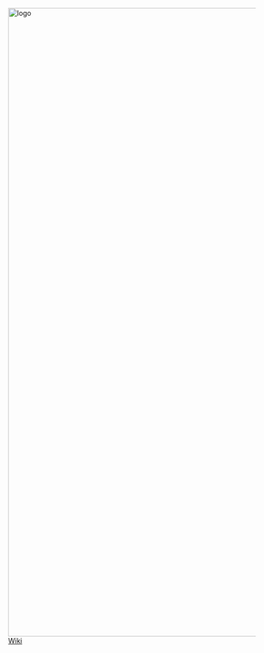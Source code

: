 [<img width="1280" src="https://sujanduttamishra.github.io/AddressablesManager/Images/logo.png" alt="logo">](https://sujanduttamishra.github.io/AddressablesManager/)  
[Wiki](https://sujanduttamishra.github.io/AddressablesManager/)
